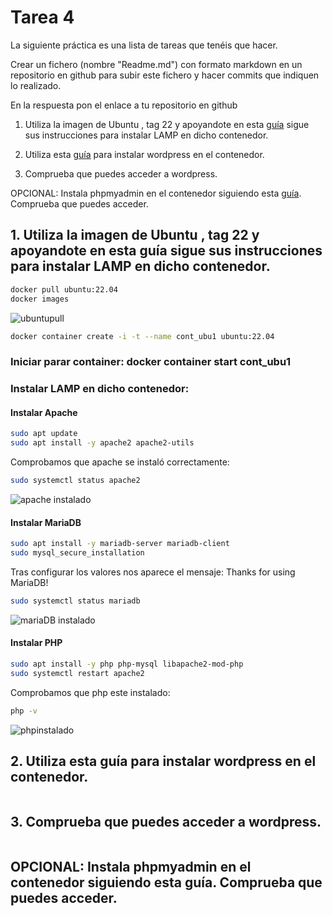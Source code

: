 # Tarea 4
La siguiente práctica es una lista de tareas que tenéis que hacer. 

Crear un  fichero (nombre "Readme.md") con formato markdown en un repositorio en github para subir este fichero y hacer commits que indiquen lo realizado.

En la respuesta pon el enlace a tu repositorio en github

1. Utiliza la imagen de Ubuntu , tag 22 y apoyandote en esta [guía](https://www.itzgeek.com/how-tos/linux/ubuntu-how-tos/install-lamp-stack-apache-mariadb-php-on-ubuntu-22-04.html#Method_1_Install_LAMP_Stack_Manually_One_by_one) sigue sus instrucciones para instalar LAMP en dicho contenedor.

2. Utiliza esta [guía](https://ubuntu.com/tutorials/install-and-configure-wordpress#1-overview) para instalar wordpress en el contenedor.

3. Comprueba que puedes acceder a wordpress. 


OPCIONAL: Instala phpmyadmin en el contenedor siguiendo esta [guía](https://ubuntu.com/server/docs/how-to-install-and-configure-phpmyadmin). Comprueba que puedes acceder.


## 1. Utiliza la imagen de Ubuntu , tag 22 y apoyandote en **esta guía** sigue sus instrucciones para instalar **LAMP** en dicho contenedor.
```bash
docker pull ubuntu:22.04
docker images
```
![ubuntupull](https://github.com/user-attachments/assets/c37f6201-a958-4f0c-b847-e03b6c460b5c)

```bash
docker container create -i -t --name cont_ubu1 ubuntu:22.04
```
### Iniciar parar container: docker container start cont_ubu1


### Instalar LAMP en dicho contenedor:

#### Instalar Apache
```bash
sudo apt update
sudo apt install -y apache2 apache2-utils
```
Comprobamos que apache se instaló correctamente:
```bash
sudo systemctl status apache2
```
![apache instalado](https://github.com/user-attachments/assets/f12d9f05-9b04-4aee-a178-ad3b7c5a502f)



#### Instalar MariaDB
```bash
sudo apt install -y mariadb-server mariadb-client
sudo mysql_secure_installation
```
Tras configurar los valores nos aparece el mensaje: Thanks for using MariaDB!
```bash
sudo systemctl status mariadb
```
![mariaDB instalado](https://github.com/user-attachments/assets/848741f8-9a03-409e-890b-a9da5164556a)



#### Instalar PHP
```bash
sudo apt install -y php php-mysql libapache2-mod-php
sudo systemctl restart apache2
```
Comprobamos que php este instalado:
```bash
php -v
```
![phpinstalado](https://github.com/user-attachments/assets/626c2480-d61f-4f2b-8755-31e0e9289398)



## 2. Utiliza **esta guía** para instalar wordpress en el contenedor.
```bash

```
## 3. Comprueba que puedes acceder a wordpress. 
```bash

```
## OPCIONAL: Instala phpmyadmin en el contenedor siguiendo esta guía. Comprueba que puedes acceder.
```bash

```
